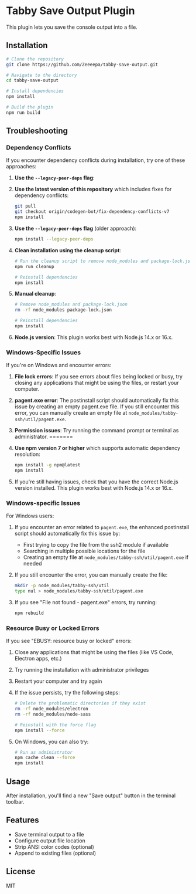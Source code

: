 # Tabby Save Output Plugin

This plugin lets you save the console output into a file.

## Installation

```bash
# Clone the repository
git clone https://github.com/Zeeeepa/tabby-save-output.git

# Navigate to the directory
cd tabby-save-output

# Install dependencies
npm install

# Build the plugin
npm run build
```

## Troubleshooting

### Dependency Conflicts

If you encounter dependency conflicts during installation, try one of these approaches:

1. **Use the `--legacy-peer-deps` flag**:

1. **Use the latest version of this repository** which includes fixes for dependency conflicts:
   ```bash
   git pull
   git checkout origin/codegen-bot/fix-dependency-conflicts-v7
   npm install
   ```

2. **Use the `--legacy-peer-deps` flag** (older approach):
   ```bash
   npm install --legacy-peer-deps
   ```

2. **Clean installation using the cleanup script**:
   ```bash
   # Run the cleanup script to remove node_modules and package-lock.json
   npm run cleanup
   
   # Reinstall dependencies
   npm install
   ```

3. **Manual cleanup**:
   ```bash
   # Remove node_modules and package-lock.json
   rm -rf node_modules package-lock.json
   
   # Reinstall dependencies
   npm install
   ```

4. **Node.js version**: This plugin works best with Node.js 14.x or 16.x.

### Windows-Specific Issues

If you're on Windows and encounter errors:

1. **File lock errors**: If you see errors about files being locked or busy, try closing any applications that might be using the files, or restart your computer.

2. **pagent.exe error**: The postinstall script should automatically fix this issue by creating an empty pagent.exe file. If you still encounter this error, you can manually create an empty file at `node_modules/tabby-ssh/util/pagent.exe`.

3. **Permission issues**: Try running the command prompt or terminal as administrator.
=======
3. **Use npm version 7 or higher** which supports automatic dependency resolution:
   ```bash
   npm install -g npm@latest
   npm install
   ```

4. If you're still having issues, check that you have the correct Node.js version installed. This plugin works best with Node.js 14.x or 16.x.

### Windows-specific Issues

For Windows users:

1. If you encounter an error related to `pagent.exe`, the enhanced postinstall script should automatically fix this issue by:
   - First trying to copy the file from the ssh2 module if available
   - Searching in multiple possible locations for the file
   - Creating an empty file at `node_modules/tabby-ssh/util/pagent.exe` if needed

2. If you still encounter the error, you can manually create the file:
   ```bash
   mkdir -p node_modules/tabby-ssh/util
   type nul > node_modules/tabby-ssh/util/pagent.exe
   ```

3. If you see "File not found - pagent.exe" errors, try running:
   ```bash
   npm rebuild
   ```

### Resource Busy or Locked Errors

If you see "EBUSY: resource busy or locked" errors:

1. Close any applications that might be using the files (like VS Code, Electron apps, etc.)
2. Try running the installation with administrator privileges
3. Restart your computer and try again
4. If the issue persists, try the following steps:
   ```bash
   # Delete the problematic directories if they exist
   rm -rf node_modules/electron
   rm -rf node_modules/node-sass
   
   # Reinstall with the force flag
   npm install --force
   ```

5. On Windows, you can also try:
   ```bash
   # Run as administrator
   npm cache clean --force
   npm install
   ```

## Usage

After installation, you'll find a new "Save output" button in the terminal toolbar.

## Features

- Save terminal output to a file
- Configure output file location
- Strip ANSI color codes (optional)
- Append to existing files (optional)

## License

MIT
